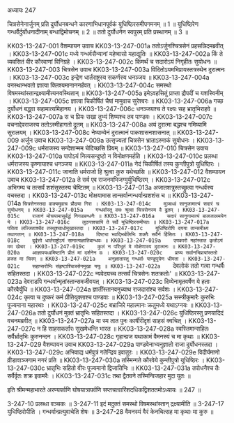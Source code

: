 अध्यायः 247

चित्रसेनेनार्जुनम् प्रति दुर्योधनबन्धने कारणाभिधानपूर्वकं युधिष्ठिरसमीपगमनम् ॥ 1 ॥ युधिष्ठिरेण गन्धर्वैर्दुर्योधनादीनाम् बन्धाद्विमोचनम् ॥ 2 ॥ ततो दुर्योधनेन स्वपुरम् प्रति प्रस्थानम् ॥ 3 ॥

KK03-13-247-001	वैशम्पायन उवाच 
KK03-13-247-001a	ततोऽर्जुनश्चित्रसेनं प्रहसन्निदमब्रवीत् ।
KK03-13-247-001c	मध्ये गन्धर्वसैन्यानां महेष्वासो महाद्युतिः ॥
KK03-13-247-002a	किं ते व्यवसितं वीर कौरवाणां विनिग्रहे ।
KK03-13-247-002c	किमर्थं च सदारोऽयं निगृहीतः सुयोधनः ॥
KK03-13-247-003	चित्रसेन उवाच 
KK03-13-247-003a	विदितोऽयमभिप्रायस्तत्रस्थेन दुरात्मनः ।
KK03-13-247-003c	इन्द्रेण धार्तराष्ट्रस्य सकर्णस्य धनञ्जय ॥
KK03-13-247-004a	वनस्थान्भवतो ज्ञात्वा क्लिश्यमानाननर्हवत् ।
KK03-13-247-004c	समस्थो विषमस्थांस्तान्द्रक्ष्यामीत्यनवस्थितान् ॥
KK03-13-247-005a	इमेऽवहसितुं प्राप्ता द्रौपदीं च यशस्विनीम् ।
KK03-13-247-005c	ज्ञात्वा चिकीर्षितं चैषां मामुवाच सुरेश्वरः ॥
KK03-13-247-006a	गच्छ दुर्योधनं बद्ध्वा सहामात्यमिहानय ।
KK03-13-247-006c	धनञ्जयश्च ते रक्ष्यः सह भ्रातृभिराहवे ॥
KK03-13-247-007a	स च प्रियः सखा तुभ्यं शिष्यश्च तव पाण्डवः ।
KK03-13-247-007c	वचनाद्देवराजस्य ततोऽस्मीहागतो द्रुतम् ॥
KK03-13-247-008a	अयं दुरात्मा बद्धश्च गमिष्यामि सुरालयम् ।
KK03-13-247-008c	नेष्याम्येनं दुरात्मानं पाकशासनशासनात् ॥
KK03-13-247-009	अर्जुन उवाच 
KK03-13-247-009a	उत्सृज्यतां चित्रसेन भ्राताऽस्माकं सुयोधनः ।
KK03-13-247-009c	धर्मराजस्य सन्देशान्मम चेदिच्छसि प्रियम् ॥
KK03-13-247-010	चित्रसेन उवाच 
KK03-13-247-010a	पापोऽयं नित्यसन्दुष्टो न विमोक्षणमर्हति ।
KK03-13-247-010c	प्रलब्धा धर्मराजस्य कृष्णायाश्च धनञ्जय ॥
KK03-13-247-011a	नेदं चिकीर्षितं तस्य कुन्तीपुत्रो युधिष्ठिरः ।
KK03-13-247-011c	जानाति धर्मराजो हि श्रुत्वा कुरु यथेच्छसि ॥
KK03-13-247-012	वैशम्पायन उवाच 
KK03-13-247-012a	ते सर्व एव राजनमभिजग्मुर्युधिष्ठिरम् ।
KK03-13-247-012c	अभिगम्य च तत्सर्वं शशंसुस्तस्य चेष्टितम् ॥
KK03-13-247-013a	अजातशत्रुस्तच्छ्रुत्वा गन्धर्वस्य वचस्तदा ।
KK03-13-247-013c	मोक्षयामास तान्सर्वान्गन्धर्वान्प्रशशंस च ॥
KK03-13-247-014a	`चित्रसेनस्तदा वाक्यमुवाच प्रौढया गिरा ।
KK03-13-247-014c	मुञ्चध्वं सानुजामात्यं सदारं च सुयोधनम् ॥
KK03-13-247-015a	गन्धर्वास्तु वचः श्रुत्वा चित्रसेनस्य वै द्रुतम् ।
KK03-13-247-015c	राजानं मोचयामासुर्बद्धं निगडबन्धनैः ॥
KK03-13-247-016a	सदारं सानुगामात्यं बालजालमयेन ये ।
KK03-13-247-016c	लुठन्तश्चापि ते सर्वे युधिष्ठिरसमीपतः ॥
KK03-13-247-017a	पतिता लज्जिताश्चैव तस्थुश्चाधोमुखास्तदा ।
KK03-13-247-017c	युधिष्ठिरोपि दयया तान्समीक्ष्य तथागतान् ॥
KK03-13-247-018a	दिष्ट्या भवद्भिर्बलिभिः शक्तैः सर्वैर्न हिंसितः ।
KK03-13-247-018c	दुर्वृत्तो धार्तराष्ट्रोऽयं सामात्यज्ञातिबान्धवः ॥
KK03-13-247-019a	उपकारो महांस्तात कृतोऽयं मम खेचर ।
KK03-13-247-019c	कुलं न परिभूतं मे मोक्षेणास्य दुरात्मनः ॥
KK03-13-247-020a	आज्ञापयध्वमिष्टानि प्रीतं मां दर्शनेन वः ।
KK03-13-247-020c	प्राप्य सर्वानभिप्रायांस्ततो व्रजत मा चिरम् ॥
KK03-13-247-021a	अनुज्ञातास्तु गन्धर्वाः पाण्डुपुत्रेण धीमता ।
KK03-13-247-021c	सहाप्सरोभिः संहृष्टाश्चित्रसेनमुखा ययुः ॥
KK03-13-247-022a	`देवलोकं ततो गत्वा गन्धर्वैः सहितस्तदा ।
KK03-13-247-022c	न्यवेदयच्च तत्सर्वं चित्रसेनः शतक्रतोः' ॥
KK03-13-247-023a	देवराडपि गन्धर्वान्मृतांस्तान्समजीवयत् ।
KK03-13-247-023c	दिव्येनामृतवर्षेण ये हताः कौरवैर्युधि ॥
KK03-13-247-024a	ज्ञातींस्तानवमुच्याथ राजदारांश्च सर्वशः ।
KK03-13-247-024c	कृत्वा च दुष्करं कर्म प्रीतियुक्ताश्च पाण्डवाः ॥
KK03-13-247-025a	सस्त्रीकुमारैः कुरुभिः पूज्यमाना महारथाः ।
KK03-13-247-025c	बभ्राजिरे महात्मानः क्रतुमध्ये यथाऽग्नयः ॥
KK03-13-247-026a	ततो दुर्योधनं मुक्तं भ्रातृभिः सहितस्तदा ।
KK03-13-247-026c	युधिष्ठिरस्तु प्रणयादिदं वचनमब्रवीत् ॥
KK03-13-247-027a	मा स्म तात पुनः कार्षीरीदृशं साहसं क्वचित् ।
KK03-13-247-027c	न हि साहसकर्तारः सुखमेधन्ति भारत ॥
KK03-13-247-028a	स्वस्तिमान्सहितः सर्वैर्भ्रातृभिः कुरुनन्दन ।
KK03-13-247-028c	गृहान्व्रज यथाकामं वैमनस्यं च मा कृथाः ॥
KK03-13-247-029	वैशम्पायन उवाच 
KK03-13-247-029a	पाण्डवेनाभ्यनुज्ञातो राजा दुर्योधनस्तदा ।
KK03-13-247-029c	अभिवाद्य धर्मपुत्रं गतेन्द्रिय इवातुरः ।
KK03-13-247-029e	विदीर्यमाणो व्रीडावाञ्जगाम नगरं प्रति ॥
KK03-13-247-030a	तस्मिन्गते कौरवेये कुन्तीपुत्रो युधिष्ठिरः ।
KK03-13-247-030c	भ्रातृभिः सहितो वीरः पूज्यमानो द्विजातिभिः ॥
KK03-13-247-031a	तपोधनैश्च तैः सर्वैर्वृतः शक्र इवामरैः ।
KK03-13-247-031c	तथा द्वैतवने तस्मिन्विजहार मुदा युतः ॥

इति श्रीमन्महाभारते अरण्यपर्वणि घोषयात्रापर्वणि सप्तचत्वारिंशदधिकद्विशततमोऽध्यायः ॥ 247 ॥

3-247-10 प्रलब्धा वञ्चकः ॥ 3-247-11 इदं मदुक्तं समस्थो विषमस्थांस्तान् द्रक्ष्यामीति ॥ 3-247-17 युधिष्ठिरोपीति । गन्धर्वान्प्रत्युवाचेति शेषः ॥ 3-247-28 वैमनस्यं वैरं केनचित्सह मा कृथाः मा कुरु ॥
